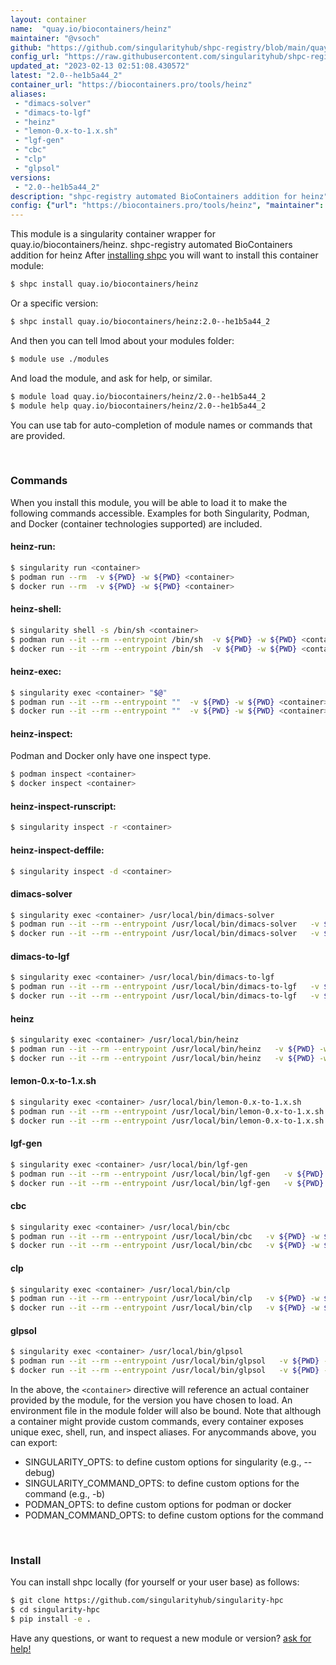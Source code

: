 ```yaml
---
layout: container
name:  "quay.io/biocontainers/heinz"
maintainer: "@vsoch"
github: "https://github.com/singularityhub/shpc-registry/blob/main/quay.io/biocontainers/heinz/container.yaml"
config_url: "https://raw.githubusercontent.com/singularityhub/shpc-registry/main/quay.io/biocontainers/heinz/container.yaml"
updated_at: "2023-02-13 02:51:08.430572"
latest: "2.0--he1b5a44_2"
container_url: "https://biocontainers.pro/tools/heinz"
aliases:
 - "dimacs-solver"
 - "dimacs-to-lgf"
 - "heinz"
 - "lemon-0.x-to-1.x.sh"
 - "lgf-gen"
 - "cbc"
 - "clp"
 - "glpsol"
versions:
 - "2.0--he1b5a44_2"
description: "shpc-registry automated BioContainers addition for heinz"
config: {"url": "https://biocontainers.pro/tools/heinz", "maintainer": "@vsoch", "description": "shpc-registry automated BioContainers addition for heinz", "latest": {"2.0--he1b5a44_2": "sha256:312eeb4f5fe35f30dbc0912245572e657db364e458e51ee888d788e80e9cc82a"}, "tags": {"2.0--he1b5a44_2": "sha256:312eeb4f5fe35f30dbc0912245572e657db364e458e51ee888d788e80e9cc82a"}, "docker": "quay.io/biocontainers/heinz", "aliases": {"dimacs-solver": "/usr/local/bin/dimacs-solver", "dimacs-to-lgf": "/usr/local/bin/dimacs-to-lgf", "heinz": "/usr/local/bin/heinz", "lemon-0.x-to-1.x.sh": "/usr/local/bin/lemon-0.x-to-1.x.sh", "lgf-gen": "/usr/local/bin/lgf-gen", "cbc": "/usr/local/bin/cbc", "clp": "/usr/local/bin/clp", "glpsol": "/usr/local/bin/glpsol"}}
---
```


This module is a singularity container wrapper for quay.io/biocontainers/heinz.
shpc-registry automated BioContainers addition for heinz
After [installing shpc](#install) you will want to install this container module:


```bash
$ shpc install quay.io/biocontainers/heinz
```

Or a specific version:

```bash
$ shpc install quay.io/biocontainers/heinz:2.0--he1b5a44_2
```

And then you can tell lmod about your modules folder:

```bash
$ module use ./modules
```

And load the module, and ask for help, or similar.

```bash
$ module load quay.io/biocontainers/heinz/2.0--he1b5a44_2
$ module help quay.io/biocontainers/heinz/2.0--he1b5a44_2
```

You can use tab for auto-completion of module names or commands that are provided.

<br>

### Commands

When you install this module, you will be able to load it to make the following commands accessible.
Examples for both Singularity, Podman, and Docker (container technologies supported) are included.

#### heinz-run:

```bash
$ singularity run <container>
$ podman run --rm  -v ${PWD} -w ${PWD} <container>
$ docker run --rm  -v ${PWD} -w ${PWD} <container>
```

#### heinz-shell:

```bash
$ singularity shell -s /bin/sh <container>
$ podman run --it --rm --entrypoint /bin/sh  -v ${PWD} -w ${PWD} <container>
$ docker run --it --rm --entrypoint /bin/sh  -v ${PWD} -w ${PWD} <container>
```

#### heinz-exec:

```bash
$ singularity exec <container> "$@"
$ podman run --it --rm --entrypoint ""  -v ${PWD} -w ${PWD} <container> "$@"
$ docker run --it --rm --entrypoint ""  -v ${PWD} -w ${PWD} <container> "$@"
```

#### heinz-inspect:

Podman and Docker only have one inspect type.

```bash
$ podman inspect <container>
$ docker inspect <container>
```

#### heinz-inspect-runscript:

```bash
$ singularity inspect -r <container>
```

#### heinz-inspect-deffile:

```bash
$ singularity inspect -d <container>
```


#### dimacs-solver

```bash
$ singularity exec <container> /usr/local/bin/dimacs-solver
$ podman run --it --rm --entrypoint /usr/local/bin/dimacs-solver   -v ${PWD} -w ${PWD} <container> -c " $@"
$ docker run --it --rm --entrypoint /usr/local/bin/dimacs-solver   -v ${PWD} -w ${PWD} <container> -c " $@"
```


#### dimacs-to-lgf

```bash
$ singularity exec <container> /usr/local/bin/dimacs-to-lgf
$ podman run --it --rm --entrypoint /usr/local/bin/dimacs-to-lgf   -v ${PWD} -w ${PWD} <container> -c " $@"
$ docker run --it --rm --entrypoint /usr/local/bin/dimacs-to-lgf   -v ${PWD} -w ${PWD} <container> -c " $@"
```


#### heinz

```bash
$ singularity exec <container> /usr/local/bin/heinz
$ podman run --it --rm --entrypoint /usr/local/bin/heinz   -v ${PWD} -w ${PWD} <container> -c " $@"
$ docker run --it --rm --entrypoint /usr/local/bin/heinz   -v ${PWD} -w ${PWD} <container> -c " $@"
```


#### lemon-0.x-to-1.x.sh

```bash
$ singularity exec <container> /usr/local/bin/lemon-0.x-to-1.x.sh
$ podman run --it --rm --entrypoint /usr/local/bin/lemon-0.x-to-1.x.sh   -v ${PWD} -w ${PWD} <container> -c " $@"
$ docker run --it --rm --entrypoint /usr/local/bin/lemon-0.x-to-1.x.sh   -v ${PWD} -w ${PWD} <container> -c " $@"
```


#### lgf-gen

```bash
$ singularity exec <container> /usr/local/bin/lgf-gen
$ podman run --it --rm --entrypoint /usr/local/bin/lgf-gen   -v ${PWD} -w ${PWD} <container> -c " $@"
$ docker run --it --rm --entrypoint /usr/local/bin/lgf-gen   -v ${PWD} -w ${PWD} <container> -c " $@"
```


#### cbc

```bash
$ singularity exec <container> /usr/local/bin/cbc
$ podman run --it --rm --entrypoint /usr/local/bin/cbc   -v ${PWD} -w ${PWD} <container> -c " $@"
$ docker run --it --rm --entrypoint /usr/local/bin/cbc   -v ${PWD} -w ${PWD} <container> -c " $@"
```


#### clp

```bash
$ singularity exec <container> /usr/local/bin/clp
$ podman run --it --rm --entrypoint /usr/local/bin/clp   -v ${PWD} -w ${PWD} <container> -c " $@"
$ docker run --it --rm --entrypoint /usr/local/bin/clp   -v ${PWD} -w ${PWD} <container> -c " $@"
```


#### glpsol

```bash
$ singularity exec <container> /usr/local/bin/glpsol
$ podman run --it --rm --entrypoint /usr/local/bin/glpsol   -v ${PWD} -w ${PWD} <container> -c " $@"
$ docker run --it --rm --entrypoint /usr/local/bin/glpsol   -v ${PWD} -w ${PWD} <container> -c " $@"
```



In the above, the `<container>` directive will reference an actual container provided
by the module, for the version you have chosen to load. An environment file in the
module folder will also be bound. Note that although a container
might provide custom commands, every container exposes unique exec, shell, run, and
inspect aliases. For anycommands above, you can export:

 - SINGULARITY_OPTS: to define custom options for singularity (e.g., --debug)
 - SINGULARITY_COMMAND_OPTS: to define custom options for the command (e.g., -b)
 - PODMAN_OPTS: to define custom options for podman or docker
 - PODMAN_COMMAND_OPTS: to define custom options for the command

<br>

### Install

You can install shpc locally (for yourself or your user base) as follows:

```bash
$ git clone https://github.com/singularityhub/singularity-hpc
$ cd singularity-hpc
$ pip install -e .
```

Have any questions, or want to request a new module or version? [ask for help!](https://github.com/singularityhub/singularity-hpc/issues)